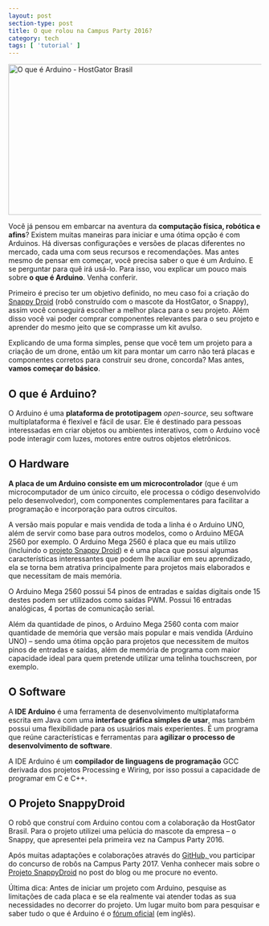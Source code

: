```yaml
---
layout: post
section-type: post
title: O que rolou na Campus Party 2016?
category: tech
tags: [ 'tutorial' ]
---
```



<p><a href="http://blog.hostgator.com.br/o-que-e-arduino/">
		<span class="pibfi_pinterest ">
		<img class="alignnone wp-image-3303 size-full" src="http://blog.hostgator.com.br/wp-content/uploads/2017/01/Tudo-que-você-precisa-saber-sobre-Arduino-v01-Blog.png" alt="O que é Arduino - HostGator Brasil" width="600" height="300" srcset="https://blog.hostgator.com.br/wp-content/uploads/2017/01/Tudo-que-você-precisa-saber-sobre-Arduino-v01-Blog.png 600w, https://blog.hostgator.com.br/wp-content/uploads/2017/01/Tudo-que-você-precisa-saber-sobre-Arduino-v01-Blog-300x150.png 300w" sizes="(max-width: 600px) 100vw, 600px">
			<span class="xc_pin" onclick="pin_this(event, 'http://pinterest.com/pin/create/button/?url=https://blog.hostgator.com.br/o-que-e-arduino/&amp;media=http://blog.hostgator.com.br/wp-content/uploads/2017/01/Tudo-que-você-precisa-saber-sobre-Arduino-v01-Blog.png&amp;description=O que é Arduino: Tudo o que você precisa saber | https://blog.hostgator.com.br/o-que-e-arduino/')">
			</span>
		</span>
	</a></p>
<p>Você já pensou em embarcar na aventura da <strong>computação física, robótica e afins</strong>? Existem muitas maneiras para iniciar e uma ótima opção é com Arduinos. Há diversas configurações e versões de placas diferentes no mercado, cada uma com seus recursos e recomendações. Mas antes mesmo de pensar em começar, você precisa saber o que é um Arduino. E se perguntar para quê irá usá-lo. Para isso, vou explicar um pouco mais sobre <strong>o que é Arduino</strong>. Venha conferir.</p>
<p><span id="more-3302"></span></p>
<p>Primeiro é preciso ter um objetivo definido, no meu caso foi a criação do <a href="https://snappydroid.github.io/" target="_blank">Snappy Droid</a> (robô construído com o mascote da HostGator, o Snappy), assim você conseguirá escolher a melhor placa para o seu projeto. Além disso você vai poder comprar componentes relevantes para o seu projeto e aprender do mesmo jeito que se comprasse um kit avulso.</p>
<p>Explicando de uma forma simples, pense que você tem um projeto para a criação de um drone, então um kit para montar um carro não terá placas e componentes corretos para construir seu drone, concorda? Mas antes, <strong>vamos começar do básico</strong>.</p>
<h2>O que é Arduino?</h2>
<p>O Arduino é uma <strong>plataforma de prototipagem</strong> <em>open-source</em>, seu software multiplataforma é flexível e fácil de usar. Ele é destinado para pessoas interessadas em criar objetos ou ambientes interativos, com o Arduino você pode interagir com luzes, motores entre outros objetos eletrônicos.</p>
<h2>O Hardware</h2>
<p><strong>A placa de um Arduino consiste em um microcontrolador</strong> (que é um microcomputador de um único circuito, ele processa o código desenvolvido pelo desenvolvedor), com componentes complementares para facilitar a programação e incorporação para outros circuitos.</p>
<p>A versão mais popular e mais vendida de toda a linha é o Arduino UNO, além de servir como base para outros modelos, como o Arduino MEGA 2560 por exemplo. O Arduino Mega 2560 é placa que eu mais utilizo (incluindo o <a href="https://github.com/SnappyDroid/SnappyDroid_V1" target="_blank">projeto Snappy Droid</a>) e é uma placa que possui algumas características interessantes que podem lhe auxiliar em seu aprendizado, ela se torna bem atrativa principalmente para projetos mais elaborados e que necessitam de mais memória.</p>
<p>O Arduino Mega 2560 possui 54 pinos de entradas e saídas digitais onde 15 destes podem ser utilizados como saídas PWM. Possui 16 entradas analógicas, 4 portas de comunicação serial.</p>
<p>Além da quantidade de pinos, o Arduino Mega 2560 conta com maior quantidade de memória que versão mais popular e mais vendida (Arduino UNO) – sendo uma ótima opção para projetos que necessitem de muitos pinos de entradas e saídas, além de memória de programa com maior capacidade ideal para quem pretende utilizar uma telinha touchscreen, por exemplo.</p>
<h2>O Software</h2>
<p>A<strong> IDE Arduino</strong> é uma ferramenta de desenvolvimento multiplataforma escrita em Java com uma <strong>interface gráfica simples de usar</strong>, mas também possui uma flexibilidade para os usuários mais experientes. É um programa que reúne características e ferramentas para <strong>agilizar o processo de desenvolvimento de software</strong>.</p>
<p>A IDE Arduino é um <strong>compilador de linguagens de programação</strong> GCC derivada dos projetos Processing e Wiring, por isso possui a capacidade de programar em C e C++.</p>
<h2>O Projeto SnappyDroid</h2>
<p>O robô que construí com Arduino contou com a colaboração da HostGator Brasil. Para o projeto utilizei uma pelúcia do mascote da empresa – o Snappy, que apresentei pela primeira vez na Campus Party 2016.</p>
<p>Após muitas adaptações e colaborações através do <a href="https://github.com/SnappyDroid/SnappyDroid_V1" target="_blank">GitHub, </a>vou participar do concurso de robôs na Campus Party 2017. Venha conhecer mais sobre o <a href="http://blog.hostgator.com.br/projeto-snappydroid-na-campus-party-2016/" target="_blank">Projeto SnappyDroid</a> no post do blog ou me procure no evento. <img draggable="false" class="emoji" alt="" src="https://s.w.org/images/core/emoji/2.2.1/svg/1f609.svg"></p>
<p>Última dica: Antes de iniciar um projeto com Arduino, pesquise as limitações de cada placa e se ela realmente vai atender todas as sua necessidades no decorrer do projeto. Um lugar muito bom para pesquisar e saber tudo o que é Arduino é o <a href="https://forum.arduino.cc/" target="_blank">fórum oficial</a> (em inglês).</p>

					

